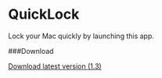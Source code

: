 # QuickLock

Lock your Mac quickly by launching this app.

###Download

[Download latest version (1.3)](https://github.com/orwhat-cc/quicklock/raw/master/QuickLock-1.3.dmg)
